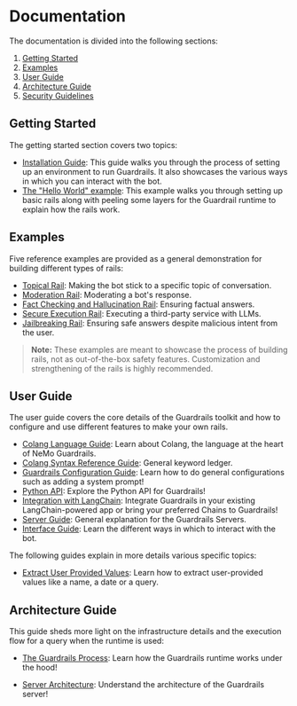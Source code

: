 # Documentation

The documentation is divided into the following sections:

1. [Getting Started](#getting-started)
2. [Examples](#examples)
3. [User Guide](#user-guide)
4. [Architecture Guide](#architecture-guide)
5. [Security Guidelines](./security/guidelines.md)

## Getting Started

The getting started section covers two topics:

* [Installation Guide](./getting_started/installation-guide.md): This guide walks you through the process of setting up an environment to run Guardrails. It also showcases the various ways in which you can interact with the bot.
* [The "Hello World" example](./getting_started/hello-world.md): This example walks you through setting up basic rails along with peeling some layers for the Guardrail runtime to explain how the rails work.

## Examples

Five reference examples are provided as a general demonstration for building different types of rails:

* [Topical Rail](../examples/topical_rail/README.md): Making the bot stick to a specific topic of conversation.
* [Moderation Rail](../examples/moderation_rail/README.md): Moderating a bot's response.
* [Fact Checking and Hallucination Rail](../examples/grounding_rail/README.md): Ensuring factual answers.
* [Secure Execution Rail](../examples/execution_rails/README.md): Executing a third-party service with LLMs.
* [Jailbreaking Rail](../examples/jailbreak_check/README.md): Ensuring safe answers despite malicious intent from the user.

> **Note:** These examples are meant to showcase the process of building rails, not as out-of-the-box safety features. Customization and strengthening of the rails is highly recommended.

## User Guide

The user guide covers the core details of the Guardrails toolkit and how to configure and use different features to make your own rails.

* [Colang Language Guide](./user_guide/colang-language-syntax-guide.md): Learn about Colang, the language at the heart of NeMo Guardrails.
* [Colang Syntax Reference Guide](./user_guide/colang-syntax-reference.md): General keyword ledger.
* [Guardrails Configuration Guide](./user_guide/configuration-guide.md): Learn how to do general configurations such as adding a system prompt!
* [Python API](./user_guide/python-api.md): Explore the Python API for Guardrails!
* [Integration with LangChain](./user_guide/integration-with-langchain.md): Integrate Guardrails in your existing LangChain-powered app or bring your preferred Chains to Guardrails!
* [Server Guide](./user_guide/server-guide.md): General explanation for the Guardrails Servers.
* [Interface Guide](./user_guide/server-guide.md): Learn the different ways in which to interact with the bot.

The following guides explain in more details various specific topics:

* [Extract User Provided Values](./user_guide/advanced/extract-user-provided-values.md): Learn how to extract user-provided values like a name, a date or a query.

## Architecture Guide

This guide sheds more light on the infrastructure details and the execution flow for a query when the runtime is used:

* [The Guardrails Process](./architecture/README.md#the-guardrails-process): Learn how the Guardrails runtime works under the hood!

* [Server Architecture](./architecture/README.md#server-architecture): Understand the architecture of the Guardrails server!
